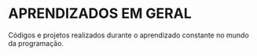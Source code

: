# APRENDIZADOS EM  GERAL 
Códigos e projetos realizados durante o aprendizado  constante no mundo da programação.
